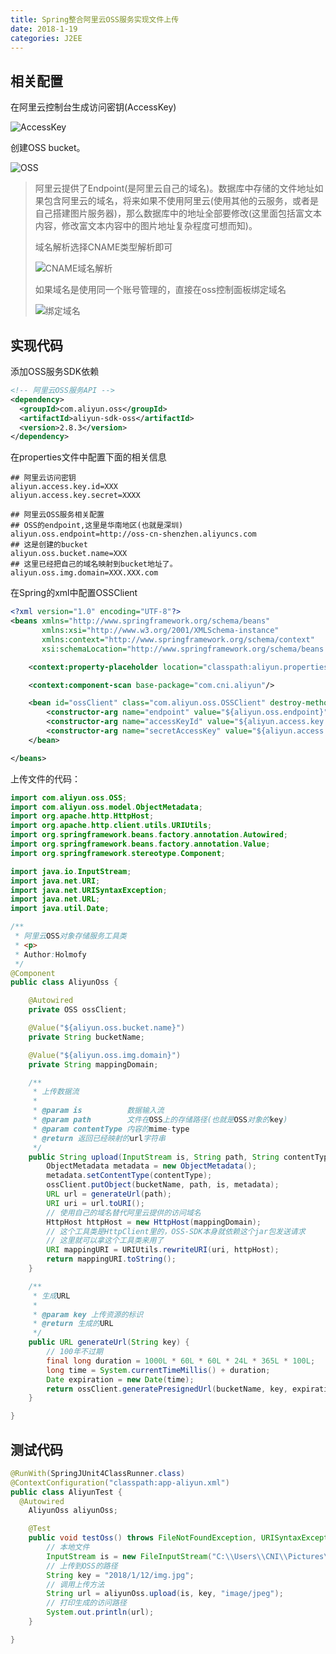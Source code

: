 ```yaml
---
title: Spring整合阿里云OSS服务实现文件上传
date: 2018-1-19
categories: J2EE
---
```


## 相关配置

在阿里云控制台生成访问密钥(AccessKey)

![AccessKey](http://img-blog.csdn.net/20180119085829700?watermark/2/text/aHR0cDovL2Jsb2cuY3Nkbi5uZXQvSG9sbW9meQ==/font/5a6L5L2T/fontsize/400/fill/I0JBQkFCMA==/dissolve/70/gravity/SouthEast)

创建OSS bucket。

![OSS](http://img-blog.csdn.net/20180119085846587?watermark/2/text/aHR0cDovL2Jsb2cuY3Nkbi5uZXQvSG9sbW9meQ==/font/5a6L5L2T/fontsize/400/fill/I0JBQkFCMA==/dissolve/70/gravity/SouthEast)

> 阿里云提供了Endpoint(是阿里云自己的域名)。数据库中存储的文件地址如果包含阿里云的域名，将来如果不使用阿里云(使用其他的云服务，或者是自己搭建图片服务器)，那么数据库中的地址全部要修改(这里面包括富文本内容，修改富文本内容中的图片地址复杂程度可想而知)。
>
> 域名解析选择CNAME类型解析即可
>
> ![CNAME域名解析](http://img-blog.csdn.net/20180119085907748?watermark/2/text/aHR0cDovL2Jsb2cuY3Nkbi5uZXQvSG9sbW9meQ==/font/5a6L5L2T/fontsize/400/fill/I0JBQkFCMA==/dissolve/70/gravity/SouthEast)
>
> 如果域名是使用同一个账号管理的，直接在oss控制面板绑定域名
>
> ![绑定域名](http://img-blog.csdn.net/20180119085931617?watermark/2/text/aHR0cDovL2Jsb2cuY3Nkbi5uZXQvSG9sbW9meQ==/font/5a6L5L2T/fontsize/400/fill/I0JBQkFCMA==/dissolve/70/gravity/SouthEast)

## 实现代码

添加OSS服务SDK依赖

```xml
<!-- 阿里云OSS服务API -->
<dependency>
  <groupId>com.aliyun.oss</groupId>
  <artifactId>aliyun-sdk-oss</artifactId>
  <version>2.8.3</version>
</dependency>
```

在properties文件中配置下面的相关信息

```properties
## 阿里云访问密钥
aliyun.access.key.id=XXX
aliyun.access.key.secret=XXXX

## 阿里云OSS服务相关配置
## OSS的endpoint,这里是华南地区(也就是深圳)
aliyun.oss.endpoint=http://oss-cn-shenzhen.aliyuncs.com
## 这是创建的bucket
aliyun.oss.bucket.name=XXX
## 这里已经把自己的域名映射到bucket地址了。
aliyun.oss.img.domain=XXX.XXX.com
```

在Spring的xml中配置OSSClient

```xml
<?xml version="1.0" encoding="UTF-8"?>
<beans xmlns="http://www.springframework.org/schema/beans"
       xmlns:xsi="http://www.w3.org/2001/XMLSchema-instance"
       xmlns:context="http://www.springframework.org/schema/context"
       xsi:schemaLocation="http://www.springframework.org/schema/beans http://www.springframework.org/schema/beans/spring-beans.xsd http://www.springframework.org/schema/context http://www.springframework.org/schema/context/spring-context.xsd">

    <context:property-placeholder location="classpath:aliyun.properties"/>

    <context:component-scan base-package="com.cni.aliyun"/>

    <bean id="ossClient" class="com.aliyun.oss.OSSClient" destroy-method="shutdown">
        <constructor-arg name="endpoint" value="${aliyun.oss.endpoint}"/>
        <constructor-arg name="accessKeyId" value="${aliyun.access.key.id}"/>
        <constructor-arg name="secretAccessKey" value="${aliyun.access.key.secret}"/>
    </bean>

</beans>
```

上传文件的代码：

```java
import com.aliyun.oss.OSS;
import com.aliyun.oss.model.ObjectMetadata;
import org.apache.http.HttpHost;
import org.apache.http.client.utils.URIUtils;
import org.springframework.beans.factory.annotation.Autowired;
import org.springframework.beans.factory.annotation.Value;
import org.springframework.stereotype.Component;

import java.io.InputStream;
import java.net.URI;
import java.net.URISyntaxException;
import java.net.URL;
import java.util.Date;

/**
 * 阿里云OSS对象存储服务工具类
 * <p>
 * Author:Holmofy
 */
@Component
public class AliyunOss {

    @Autowired
    private OSS ossClient;

    @Value("${aliyun.oss.bucket.name}")
    private String bucketName;

    @Value("${aliyun.oss.img.domain}")
    private String mappingDomain;

    /**
     * 上传数据流
     *
     * @param is          数据输入流
     * @param path        文件在OSS上的存储路径(也就是OSS对象的key)
     * @param contentType 内容的mime-type
     * @return 返回已经映射的url字符串
     */
    public String upload(InputStream is, String path, String contentType) throws URISyntaxException {
        ObjectMetadata metadata = new ObjectMetadata();
        metadata.setContentType(contentType);
        ossClient.putObject(bucketName, path, is, metadata);
        URL url = generateUrl(path);
        URI uri = url.toURI();
        // 使用自己的域名替代阿里云提供的访问域名
        HttpHost httpHost = new HttpHost(mappingDomain);
        // 这个工具类是HttpClient里的，OSS-SDK本身就依赖这个jar包发送请求
        // 这里就可以拿这个工具类来用了
        URI mappingURI = URIUtils.rewriteURI(uri, httpHost);
        return mappingURI.toString();
    }

    /**
     * 生成URL
     *
     * @param key 上传资源的标识
     * @return 生成的URL
     */
    public URL generateUrl(String key) {
        // 100年不过期
        final long duration = 1000L * 60L * 60L * 24L * 365L * 100L;
        long time = System.currentTimeMillis() + duration;
        Date expiration = new Date(time);
        return ossClient.generatePresignedUrl(bucketName, key, expiration);
    }

}
```

## 测试代码

```java
@RunWith(SpringJUnit4ClassRunner.class)
@ContextConfiguration("classpath:app-aliyun.xml")
public class AliyunTest {
  @Autowired
    AliyunOss aliyunOss;

    @Test
    public void testOss() throws FileNotFoundException, URISyntaxException {
        // 本地文件
        InputStream is = new FileInputStream("C:\\Users\\CNI\\Pictures\\5a55a640N8e90e084.jpg");
        // 上传到OSS的路径
        String key = "2018/1/12/img.jpg";
        // 调用上传方法
        String url = aliyunOss.upload(is, key, "image/jpeg");
        // 打印生成的访问路径
        System.out.println(url);
    }

}
```

